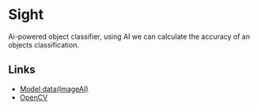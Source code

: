 # Sight
Ai-powered object classifier, using AI we can calculate the accuracy of an objects classification.

## Links
- [Model data(ImageAI)](https://github.com/OlafenwaMoses/ImageAI/)
- [OpenCV](https://sourceforge.net/projects/opencvlibrary/files/opencv-win/)